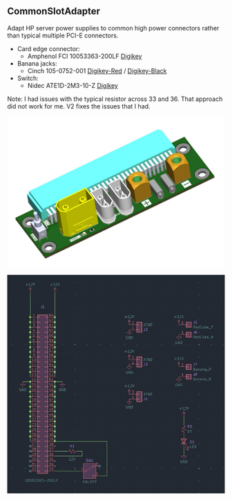 ## CommonSlotAdapter

Adapt HP server power supplies to common high power connectors rather than typical multiple PCI-E connectors.

- Card edge connector: 
    - Amphenol FCI 10053363-200LF [Digikey](https://www.digikey.com/en/products/detail/amphenol-cs-fci/10053363-200LF/1493359?s=N4IgTCBcDaIIwAYEFYDMqBsqC0YkBkAxEAXQF8g)
- Banana jacks: 
    - Cinch 105-0752-001 [Digikey-Red](https://www.digikey.com/en/products/detail/cinch-connectivity-solutions-johnson/105-0752-001/5887) / [Digikey-Black](https://www.digikey.com/en/products/detail/cinch-connectivity-solutions-johnson/105-0753-001/5888) 
- Switch: 
    - Nidec ATE1D-2M3-10-Z [Digikey](https://www.digikey.com/en/products/detail/nidec-components-corporation/ate1d-2m3-10-z/1792018)

Note: I had issues with the typical resistor across 33 and 36. That approach did not work for me. V2 fixes the issues that I had. 

![Adapter](Images/CommonSlotAdapter.jpg)

![Schem](Images/CommonSlotAdapter_Schematic.jpg)